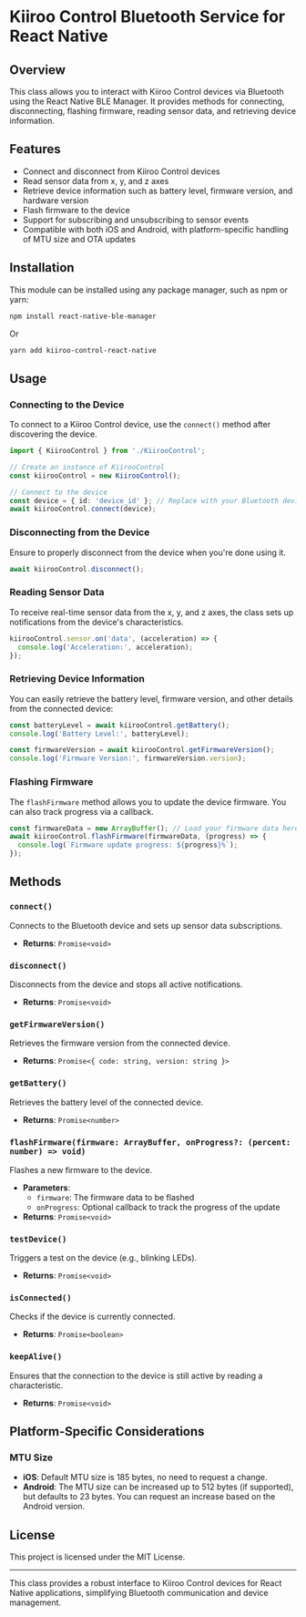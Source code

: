 # Kiiroo Control Bluetooth Service for React Native

## Overview
This class allows you to interact with Kiiroo Control devices via Bluetooth using the React Native BLE Manager. It provides methods for connecting, disconnecting, flashing firmware, reading sensor data, and retrieving device information.

## Features
- Connect and disconnect from Kiiroo Control devices
- Read sensor data from x, y, and z axes
- Retrieve device information such as battery level, firmware version, and hardware version
- Flash firmware to the device
- Support for subscribing and unsubscribing to sensor events
- Compatible with both iOS and Android, with platform-specific handling of MTU size and OTA updates

## Installation
This module can be installed using any package manager, such as npm or yarn:

```bash
npm install react-native-ble-manager
```

Or

```bash
yarn add kiiroo-control-react-native
```

## Usage

### Connecting to the Device
To connect to a Kiiroo Control device, use the `connect()` method after discovering the device.

```typescript
import { KiirooControl } from './KiirooControl';

// Create an instance of KiirooControl
const kiirooControl = new KiirooControl();

// Connect to the device
const device = { id: 'device_id' }; // Replace with your Bluetooth device ID
await kiirooControl.connect(device);
```

### Disconnecting from the Device
Ensure to properly disconnect from the device when you're done using it.

```typescript
await kiirooControl.disconnect();
```

### Reading Sensor Data
To receive real-time sensor data from the x, y, and z axes, the class sets up notifications from the device's characteristics.

```typescript
kiirooControl.sensor.on('data', (acceleration) => {
  console.log('Acceleration:', acceleration);
});
```

### Retrieving Device Information
You can easily retrieve the battery level, firmware version, and other details from the connected device:

```typescript
const batteryLevel = await kiirooControl.getBattery();
console.log('Battery Level:', batteryLevel);

const firmwareVersion = await kiirooControl.getFirmwareVersion();
console.log('Firmware Version:', firmwareVersion.version);
```

### Flashing Firmware
The `flashFirmware` method allows you to update the device firmware. You can also track progress via a callback.

```typescript
const firmwareData = new ArrayBuffer(); // Load your firmware data here
await kiirooControl.flashFirmware(firmwareData, (progress) => {
  console.log(`Firmware update progress: ${progress}%`);
});
```

## Methods

### `connect()`
Connects to the Bluetooth device and sets up sensor data subscriptions.
- **Returns**: `Promise<void>`

### `disconnect()`
Disconnects from the device and stops all active notifications.
- **Returns**: `Promise<void>`

### `getFirmwareVersion()`
Retrieves the firmware version from the connected device.
- **Returns**: `Promise<{ code: string, version: string }>`
  
### `getBattery()`
Retrieves the battery level of the connected device.
- **Returns**: `Promise<number>`

### `flashFirmware(firmware: ArrayBuffer, onProgress?: (percent: number) => void)`
Flashes a new firmware to the device.
- **Parameters**:
  - `firmware`: The firmware data to be flashed
  - `onProgress`: Optional callback to track the progress of the update
- **Returns**: `Promise<void>`

### `testDevice()`
Triggers a test on the device (e.g., blinking LEDs).
- **Returns**: `Promise<void>`

### `isConnected()`
Checks if the device is currently connected.
- **Returns**: `Promise<boolean>`

### `keepAlive()`
Ensures that the connection to the device is still active by reading a characteristic.
- **Returns**: `Promise<void>`

## Platform-Specific Considerations

### MTU Size
- **iOS**: Default MTU size is 185 bytes, no need to request a change.
- **Android**: The MTU size can be increased up to 512 bytes (if supported), but defaults to 23 bytes. You can request an increase based on the Android version.

## License
This project is licensed under the MIT License.

---

This class provides a robust interface to Kiiroo Control devices for React Native applications, simplifying Bluetooth communication and device management.